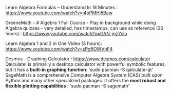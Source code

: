 Learn Algebra Formulas – Understand In 18 Minutes : 
 https://www.youtube.com/watch?v=j4pPMHi5Baw
 
GreeneMath - # Algebra 1 Full Course - Play in background while doing Algebra quizzes - very detailed, has timestamps, can use as reference (26 hours) :
https://www.youtube.com/watch?v=GAN-jgzYsIo

Learn Algebra 1 and 2 in One Video (3 hours):
https://www.youtube.com/watch?v=zPgfIOWVnF4

Desmos - Graphing Calculator :
https://www.desmos.com/calculator
Qalculate! is primarily a desktop calculator with powerful symbolic features, but it has a **built-in graphing function**: 
'sudo pacman -S qalculate-qt'
SageMath is a comprehensive Computer Algebra System (CAS) built upon Python and many other specialized packages. It offers the **most robust and flexible plotting capabilities** :
'sudo pacman -S sagemath'
